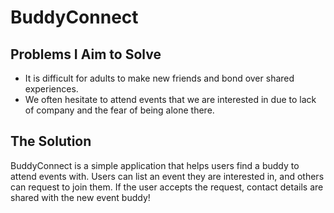 # BuddyConnect

## Problems I Aim to Solve

- It is difficult for adults to make new friends and bond over shared experiences.
- We often hesitate to attend events that we are interested in due to lack of company and the fear of being alone there. 

## The Solution

BuddyConnect is a simple application that helps users find a buddy to attend events with. Users can list an event they are interested in, and others can request to join them. If the user accepts the request, contact details are shared with the new event buddy!